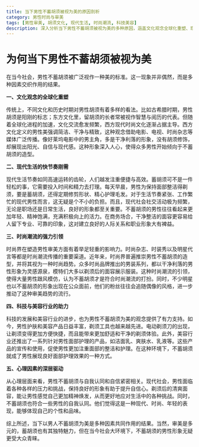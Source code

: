 ```yaml
---
title: 当下男性不蓄胡须被视为美的原因剖析
category: 男性时尚与审美
tags: [男性审美, 胡须文化, 现代生活, 时尚潮流, 科技美容]
description: 深入分析当下男性不蓄胡须被视为美的多种原因，涵盖文化观念全球化重塑、现代生活快节奏刚需、时尚潮流引领、科技与美容行业助力以及心理因素驱动等方面，探讨这一现象背后的多元因素。
---
```


# 为何当下男性不蓄胡须被视为美

在当今社会，男性不蓄胡须被广泛视作一种美的标准。这一现象并非偶然，而是多种因素交织作用的结果。

**一、文化观念的全球化重塑**

传统上，不同文化和历史时期对男性胡须有着多样的看法。比如古希腊时期，男性胡须是阳刚的标志；东方文化里，留胡须的长者常被视作智慧与阅历的代表。但随着全球化进程的加速，文化交流愈发频繁，西方现代时尚文化逐渐占据主导。西方文化定义的男性美强调简洁、干净与精致，这种观念借助电影、电视、时尚杂志等媒体广泛传播。像好莱坞电影中的男主角，多是干净利落的形象，没有胡须修饰，却展现出阳光、自信与现代感。这种形象深入人心，使得众多男性开始倾向于不蓄胡须的造型。

**二、现代生活的快节奏刚需**

现代生活节奏如同高速运转的齿轮，人们越发注重便捷与高效。蓄胡须可不是一件轻松的事，它需要投入时间和精力去打理。每天早晨，男性为保持面部整洁得剃须，要是蓄胡须，还得定期修剪形状、精心护理毛发。对于生活节奏紧张、工作繁忙的现代男性而言，这无疑是个不小的负担。而且，现代社会社交活动极为频繁，无论是职场还是日常生活，良好的形象都至关重要。不蓄胡须的男性往往看起来更加年轻、精神饱满，充满积极向上的活力。在商务场合，干净整洁的面容更容易给人留下专业、可靠的印象，这对建立良好的人际关系和职业形象大有裨益。

**三、时尚潮流的强力引领**

时尚界在塑造男性审美方面有着举足轻重的影响力。时尚杂志、时装秀以及明星代言等都是时尚潮流传播的重要渠道。近年来，时尚界普遍推崇男性不蓄胡须的造型，并将其视为一种时尚趋势。众多时尚品牌推出的男装系列，都以干净利落的男性形象为灵感源泉，模特们大多以剃须后的面容展示服装。这种时尚潮流的引领，使得大量男性跟风模仿，认为不蓄胡须才是符合时尚潮流的打扮。同时，不少明星也以不蓄胡须的形象出现在公众面前，他们的粉丝往往会追随偶像的风格，进一步推动了这种审美趋势的流行。

**四、科技与美容行业的助力**

科技的发展和美容行业的进步，也为男性不蓄胡须为美的观念提供了有力支持。如今，男性护肤和美容产品日益丰富，剃须工具也越来越先进。电动剃须刀的出现，让剃须变得更加方便快捷，而且能带来更加舒适和干净的剃须体验。此外，美容行业还推出了一系列针对男性面部护理的产品，如洁面乳、爽肤水、乳液等。这些产品的宣传和使用，促使男性更加注重面部的整洁和护理。在这种环境下，不蓄胡须就成了男性展现良好面部护理效果的一种方式。

**五、心理因素的深层驱动**

从心理层面来看，男性不蓄胡须与自我认同和自信紧密相关。现代社会，男性面临着各种各样的压力和挑战，保持良好的形象有助于提升自信心。剃须后的清爽面容，能让男性感觉自己更加精神焕发，从而更好地应对生活中的各种挑战。同时，不蓄胡须也符合一些男性的自我认同。他们觉得这是一种现代、时尚、年轻的表现，能够体现自己的个性和品味。

综上所述，当下以男人不蓄胡须为美是多种因素共同作用的结果。当然，审美是多元的，蓄胡须也有其独特魅力，但在当今社会大环境下，不蓄胡须的男性形象无疑更受大众青睐。